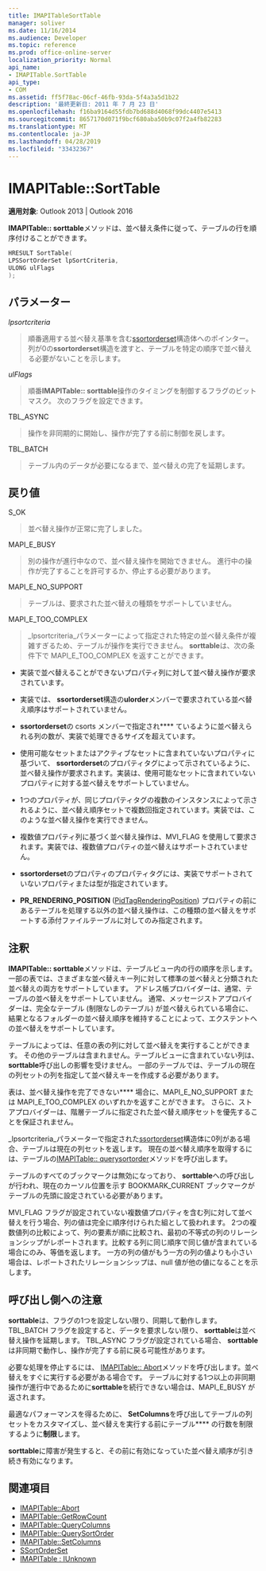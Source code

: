 ```yaml
---
title: IMAPITableSortTable
manager: soliver
ms.date: 11/16/2014
ms.audience: Developer
ms.topic: reference
ms.prod: office-online-server
localization_priority: Normal
api_name:
- IMAPITable.SortTable
api_type:
- COM
ms.assetid: ff5f78ac-06cf-46fb-93da-5f4a3a5d1b22
description: '最終更新日: 2011 年 7 月 23 日'
ms.openlocfilehash: f16ba9164d55fdb7bd688d4068f99dc4407e5413
ms.sourcegitcommit: 8657170d071f9bcf680aba50b9c07f2a4fb82283
ms.translationtype: MT
ms.contentlocale: ja-JP
ms.lasthandoff: 04/28/2019
ms.locfileid: "33432367"
---
```

# <a name="imapitablesorttable"></a>IMAPITable::SortTable

**適用対象**: Outlook 2013 | Outlook 2016 
  
**IMAPITable:: sorttable**メソッドは、並べ替え条件に従って、テーブルの行を順序付けることができます。 
  
```cpp
HRESULT SortTable(
LPSSortOrderSet lpSortCriteria,
ULONG ulFlags
);
```

## <a name="parameters"></a>パラメーター

_lpsortcriteria_
  
> 順番適用する並べ替え基準を含む[ssortorderset](ssortorderset.md)構造体へのポインター。 列が0の**ssortorderset**構造を渡すと、テーブルを特定の順序で並べ替える必要がないことを示します。 
    
_ulFlags_
  
> 順番**IMAPITable:: sorttable**操作のタイミングを制御するフラグのビットマスク。 次のフラグを設定できます。 
    
TBL_ASYNC 
  
> 操作を非同期的に開始し、操作が完了する前に制御を戻します。
    
TBL_BATCH 
  
> テーブル内のデータが必要になるまで、並べ替えの完了を延期します。
    
## <a name="return-value"></a>戻り値

S_OK 
  
> 並べ替え操作が正常に完了しました。
    
MAPI_E_BUSY 
  
> 別の操作が進行中なので、並べ替え操作を開始できません。 進行中の操作が完了することを許可するか、停止する必要があります。
    
MAPI_E_NO_SUPPORT 
  
> テーブルは、要求された並べ替えの種類をサポートしていません。
    
MAPI_E_TOO_COMPLEX 
  
> _lpsortcriteria_パラメーターによって指定された特定の並べ替え条件が複雑すぎるため、テーブルが操作を実行できません。 **sorttable**は、次の条件下で MAPI_E_TOO_COMPLEX を返すことができます。 
    
   - 実装で並べ替えることができないプロパティ列に対して並べ替え操作が要求されています。
    
   - 実装では、 **ssortorderset**構造の**ulorder**メンバーで要求されている並べ替え順序はサポートされていません。 
    
   - **ssortorderset**の csorts メンバーで指定され**** ているように並べ替えられる列の数が、実装で処理できるサイズを超えています。
    
   - 使用可能なセットまたはアクティブなセットに含まれていないプロパティに基づいて、 **ssortorderset**のプロパティタグによって示されているように、並べ替え操作が要求されます。実装は、使用可能なセットに含まれていないプロパティに対する並べ替えをサポートしていません。
    
   - 1つのプロパティが、同じプロパティタグの複数のインスタンスによって示されるように、並べ替え順序セットで複数回指定されています。実装では、このような並べ替え操作を実行できません。
    
   - 複数値プロパティ列に基づく並べ替え操作は、MVI_FLAG を使用して要求されます。実装では、複数値プロパティの並べ替えはサポートされていません。 
    
   - **ssortorderset**のプロパティのプロパティタグには、実装でサポートされていないプロパティまたは型が指定されています。 
    
   - **PR_RENDERING_POSITION** ([PidTagRenderingPosition](pidtagrenderingposition-canonical-property.md)) プロパティの前にあるテーブルを処理する以外の並べ替え操作は、この種類の並べ替えをサポートする添付ファイルテーブルに対してのみ指定されます。
    
## <a name="remarks"></a>注釈

**IMAPITable:: sorttable**メソッドは、テーブルビュー内の行の順序を示します。 一部の表では、さまざまな並べ替えキー列に対して標準の並べ替えと分類された並べ替えの両方をサポートしています。 アドレス帳プロバイダーは、通常、テーブルの並べ替えをサポートしていません。 通常、メッセージストアプロバイダーは、完全なテーブル (制限なしのテーブル) が並べ替えられている場合に、結果となるフォルダーの並べ替え順序を維持することによって、エクステントへの並べ替えをサポートしています。 
  
テーブルによっては、任意の表の列に対して並べ替えを実行することができます。 その他のテーブルは含まれません。テーブルビューに含まれていない列は、 **sorttable**呼び出しの影響を受けません。 一部のテーブルでは、テーブルの現在の列セットの列を指定して並べ替えキーを作成する必要があります。 
  
表は、並べ替え操作を完了できない**** 場合に、MAPI_E_NO_SUPPORT または MAPI_E_TOO_COMPLEX のいずれかを返すことができます。 さらに、ストアプロバイダーは、階層テーブルに指定された並べ替え順序セットを優先することを保証されません。 
  
_lpsortcriteria_パラメーターで指定された[ssortorderset](ssortorderset.md)構造体に0列がある場合、テーブルは現在の列セットを返します。 現在の並べ替え順序を取得するには、テーブルの[IMAPITable:: querysortorder](imapitable-querysortorder.md)メソッドを呼び出します。 
  
テーブルのすべてのブックマークは無効になっており、 **sorttable**への呼び出しが行われ、現在のカーソル位置を示す BOOKMARK_CURRENT ブックマークがテーブルの先頭に設定されている必要があります。 
  
MVI_FLAG フラグが設定されていない複数値プロパティを含む列に対して並べ替えを行う場合、列の値は完全に順序付けられた組として扱われます。 2つの複数値列の比較によって、列の要素が順に比較され、最初の不等式の列のリレーションシップがレポートされます。比較する列に同じ順序で同じ値が含まれている場合にのみ、等価を返します。 一方の列の値がもう一方の列の値よりも小さい場合は、レポートされたリレーションシップは、null 値が他の値になることを示します。
  
## <a name="notes-to-callers"></a>呼び出し側への注意

**sorttable**は、フラグの1つを設定しない限り、同期して動作します。 TBL_BATCH フラグを設定すると、データを要求しない限り、 **sorttable**は並べ替え操作を延期します。 TBL_ASYNC フラグが設定されている場合、 **sorttable**は非同期で動作し、操作が完了する前に戻る可能性があります。 
  
必要な処理を停止するには、 [IMAPITable:: Abort](imapitable-abort.md)メソッドを呼び出します。並べ替えをすぐに実行する必要がある場合です。 テーブルに対する1つ以上の非同期操作が進行中であるために**sorttable**を続行できない場合は、MAPI_E_BUSY が返されます。 
  
最適なパフォーマンスを得るために、 **SetColumns**を呼び出してテーブルの列セットをカスタマイズし、並べ替えを実行する前にテーブル**** の行数を制限するように**制限**します。 
  
**sorttable**に障害が発生すると、その前に有効になっていた並べ替え順序が引き続き有効になります。 
  
## <a name="see-also"></a>関連項目

- [IMAPITable::Abort](imapitable-abort.md)
- [IMAPITable::GetRowCount](imapitable-getrowcount.md)
- [IMAPITable::QueryColumns](imapitable-querycolumns.md)
- [IMAPITable::QuerySortOrder](imapitable-querysortorder.md)
- [IMAPITable::SetColumns](imapitable-setcolumns.md)
- [SSortOrderSet](ssortorderset.md)
- [IMAPITable : IUnknown](imapitableiunknown.md)

